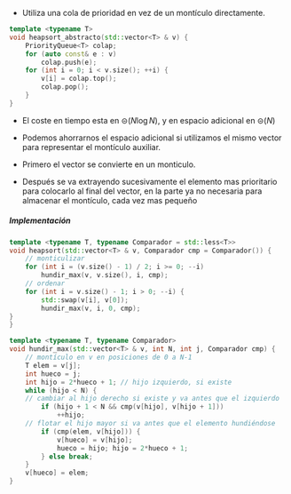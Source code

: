 * Utiliza una cola de prioridad en vez de un montículo directamente.
```cpp
template <typename T>
void heapsort_abstracto(std::vector<T> & v) {
	PriorityQueue<T> colap;
	for (auto const& e : v)
		colap.push(e);
	for (int i = 0; i < v.size(); ++i) {
		v[i] = colap.top();
		colap.pop();
	}
}
```

* El coste en tiempo esta en $\circleddash(N \log N)$, y en espacio adicional en $\circleddash(N)$ 


* Podemos ahorrarnos el espacio adicional si utilizamos el mismo vector para representar el montículo auxiliar.
* Primero el vector se convierte en un monticulo.
* Después se va extrayendo sucesivamente el elemento mas prioritario para colocarlo al final del vector, en la parte ya no necesaria para almacenar el montículo, cada vez mas pequeño

##### Implementación
```cpp
template <typename T, typename Comparador = std::less<T>>
void heapsort(std::vector<T> & v, Comparador cmp = Comparador()) {
	// monticulizar
	for (int i = (v.size() - 1) / 2; i >= 0; --i)
		hundir_max(v, v.size(), i, cmp);
	// ordenar
	for (int i = v.size() - 1; i > 0; --i) {
		std::swap(v[i], v[0]);
		hundir_max(v, i, 0, cmp);
}
}

template <typename T, typename Comparador>
void hundir_max(std::vector<T> & v, int N, int j, Comparador cmp) {
	// montículo en v en posiciones de 0 a N-1
	T elem = v[j];
	int hueco = j;
	int hijo = 2*hueco + 1; // hijo izquierdo, si existe
	while (hijo < N) {
	// cambiar al hijo derecho si existe y va antes que el izquierdo
		if (hijo + 1 < N && cmp(v[hijo], v[hijo + 1]))
			++hijo;
	// flotar el hijo mayor si va antes que el elemento hundiéndose
		if (cmp(elem, v[hijo])) {
			v[hueco] = v[hijo];
			hueco = hijo; hijo = 2*hueco + 1;
		} else break;
	}
	v[hueco] = elem;
}
```
